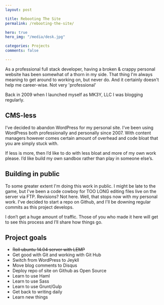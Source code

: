 ```yaml
---
layout: post

title: Rebooting The Site
permalink: /rebooting-the-site/

hero: true
hero_img: "/media/desk.jpg"

categories: Projects
comments: false

---
```



As a professional full stack developer, having a broken & crappy personal website has been somewhat of a thorn in my side. That thing I'm always meaning to get around to working on, but never do. And it certainly doesn't help me career-wise. Not very 'professional'

Back in 2009 when I launched myself as MK3Y, LLC I was blogging regularly.

<!--more-->


## CMS-less

I’ve decided to abandon WordPress for my personal site. I’ve been using WordPress both professionally and personally since 2007. With content managers however comes certain amount of overhead and code bloat that you are simply stuck with.

If less is more, then I’d like to do with less bloat and more of my own work please. I’d like build my own sandbox rather than play in someone else’s.

## Building in public

To some greater extent I'm doing this work in public. I might be late to the game, but I've been a code cowboy for TOO LONG editing files live on the server via FTP. Revisions? Not here. Well, that stops now with my personal work. I've decided to start a repo on Github, and I'll be downing regular commits as this project develops.

I don’t get a huge amount of traffic. Those of you who made it here will get to see this process and I’ll share how things go.

## Project goals

* ~~Roll ubuntu 14.04 server with LEMP~~
* Get good with Git and working with Git Hub
* Switch from WordPress to Jeykll
* Move blog comments to Disqus
* Deploy repo of site on Github as Open Source
* Learn to use Haml
* Learn to use Sass
* Learn to use Grunt/Gulp
* Get back to writing daily
* Learn new things